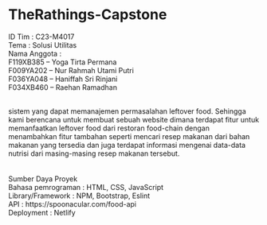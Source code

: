 # TheRathings-Capstone

ID Tim : C23-M4017<br/>
Tema : Solusi Utilitas<br/>
Nama Anggota :<br/>
F119XB385 – Yoga Tirta Permana<br/>
F009YA202 – Nur Rahmah Utami Putri <br/>
F036YA048 – Haniffah Sri Rinjani <br/>
F034XB460 – Raehan Ramadhan<br/>

<br/>
sistem yang dapat memanajemen permasalahan leftover food. Sehingga kami berencana untuk membuat sebuah website dimana terdapat fitur untuk memanfaatkan leftover food dari restoran food-chain dengan menambahkan fitur tambahan seperti mencari resep makanan dari bahan makanan yang tersedia dan juga terdapat informasi mengenai data-data nutrisi dari masing-masing resep makanan tersebut.
<br/><br/>

<br/>
Sumber Daya Proyek	<br/>
Bahasa pemrograman	: HTML, CSS, JavaScript <br/>
Library/Framework	: NPM, Bootstrap, Eslint <br/>
API				    : https://spoonacular.com/food-api <br/>
Deployment			: Netlify
<br/>
